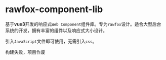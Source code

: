 # rawfox-component-lib

基于**vue3**开发的响应式`Web Component`组件库。专为`rawfox`设计。适合大型后台系统的开发，拥有丰富的组件以及响应式大小设计。

引入`JavaScript`文件即可使用，无需引入`css`。

构建失败，项目作废
